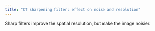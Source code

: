 ```yaml
---
title: "CT sharpening filter: effect on noise and resolution"
---
```

Sharp filters improve the spatial resolution, but make the image noisier.


